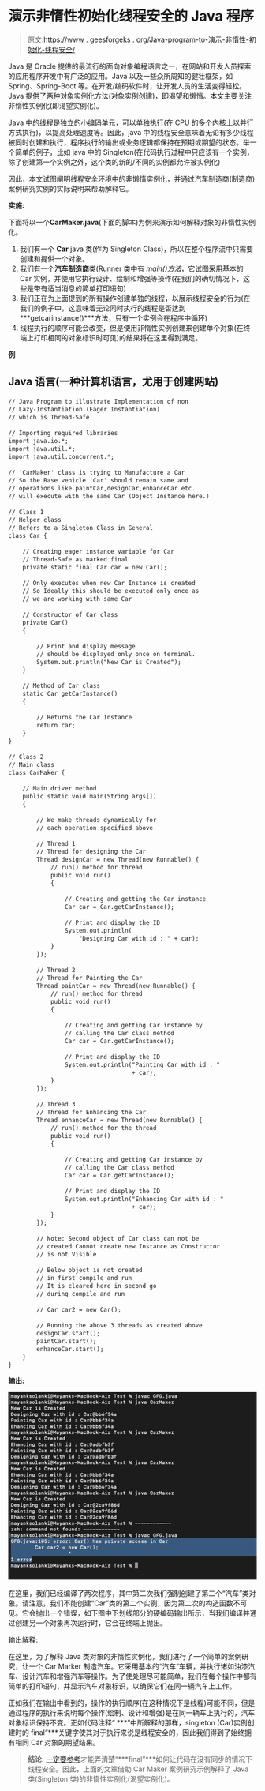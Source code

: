 # 演示非惰性初始化线程安全的 Java 程序

> 原文:[https://www . geesforgeks . org/Java-program-to-演示-非惰性-初始化-线程安全/](https://www.geeksforgeeks.org/java-program-to-demonstrate-the-non-lazy-initialization-thread-safe/)

Java 是 Oracle 提供的最流行的面向对象编程语言之一，在网站和开发人员探索的应用程序开发中有广泛的应用。Java 以及一些众所周知的健壮框架，如 Spring、Spring-Boot 等。在开发/编码软件时，让开发人员的生活变得轻松。Java 提供了两种对象实例化方法(对象实例创建)，即渴望和懒惰。本文主要关注非惰性实例化(即渴望实例化)。

Java 中的线程是独立的小编码单元，可以单独执行(在 CPU 的多个内核上以并行方式执行)，以提高处理速度等。因此，java 中的线程安全意味着无论有多少线程被同时创建和执行，程序执行的输出或业务逻辑都保持在预期或期望的状态。举一个简单的例子，比如 java 中的 Singleton(在代码执行过程中只应该有一个实例，除了创建第一个实例之外，这个类的新的/不同的实例都允许被实例化)

因此，本文试图阐明线程安全环境中的非懒惰实例化，并通过汽车制造商(制造商)案例研究实例的实际说明来帮助解释它。

**实施:**

下面将以一个**CarMaker.java**(下面的脚本)为例来演示如何解释对象的非惰性实例化。

1.  我们有一个 **Car** java 类(作为 Singleton Class)，所以在整个程序流中只需要创建和提供一个对象。
2.  我们有一个**汽车制造商**类(Runner 类中有 *main()方法*，它试图采用基本的 Car 实例，并使用它执行设计、绘制和增强等操作(在我们的确切情况下，这些是带有适当消息的简单打印语句)
3.  我们正在为上面提到的所有操作创建单独的线程，以展示线程安全的行为(在我们的例子中，这意味着无论同时执行的线程是否达到***getcarinstance()***方法，只有一个实例会在程序中循环)
4.  线程执行的顺序可能会改变，但是使用非惰性实例创建来创建单个对象(在终端上打印相同的对象标识时可见)的结果将在这里得到满足。

**例**

## Java 语言(一种计算机语言，尤用于创建网站)

```
// Java Program to illustrate Implementation of non
// Lazy-Instantiation (Eager Instantiation)
// which is Thread-Safe

// Importing required libraries
import java.io.*;
import java.util.*;
import java.util.concurrent.*;

// 'CarMaker' class is trying to Manufacture a Car
// So the Base vehicle 'Car' should remain same and
// operations like paintCar,designCar,enhanceCar etc.
// will execute with the same Car (Object Instance here.)

// Class 1
// Helper class
// Refers to a Singleton Class in General
class Car {

    // Creating eager instance variable for Car
    // Thread-Safe as marked final
    private static final Car car = new Car();

    // Only executes when new Car Instance is created
    // So Ideally this should be executed only once as
    // we are working with same Car

    // Constructor of Car class
    private Car()
    {

        // Print and display message
        // should be displayed only once on terminal.
        System.out.println("New Car is Created");
    }

    // Method of Car class
    static Car getCarInstance()
    {

        // Returns the Car Instance
        return car;
    }
}

// Class 2
// Main class
class CarMaker {

    // Main driver method
    public static void main(String args[])
    {

        // We make threads dynamically for
        // each operation specified above

        // Thread 1
        // Thread for designing the Car
        Thread designCar = new Thread(new Runnable() {
            // run() method for thread
            public void run()
            {

                // Creating and getting the Car instance
                Car car = Car.getCarInstance();

                // Print and display the ID
                System.out.println(
                    "Designing Car with id : " + car);
            }
        });

        // Thread 2
        // Thread for Painting the Car
        Thread paintCar = new Thread(new Runnable() {
            // run() method for thread
            public void run()
            {

                // Creating and getting Car instance by
                // calling the Car class method
                Car car = Car.getCarInstance();

                // Print and display the ID
                System.out.println("Painting Car with id : "
                                   + car);
            }
        });

        // Thread 3
        // Thread for Enhancing the Car
        Thread enhanceCar = new Thread(new Runnable() {
            // run() method for the thread
            public void run()
            {

                // Creating and getting Car instance by
                // calling the Car class method
                Car car = Car.getCarInstance();

                // Print and display the ID
                System.out.println("Enhancing Car with id : "
                                   + car);
            }
        });

        // Note: Second object of Car class can not be
        // created Cannot create new Instance as Constructor
        // is not Visible

        // Below object is not created
        // in first compile and run
        // It is cleared here in second go
        // during compile and run

        // Car car2 = new Car();

        // Running the above 3 threads as created above
        designCar.start();
        paintCar.start();
        enhanceCar.start();
    }
}
```

**输出:**

![](img/76627356783fcc4c83bed6de3ee18c3a.png)

在这里，我们已经编译了两次程序，其中第二次我们强制创建了第二个“汽车”类对象。请注意，我们不能创建“Car”类的第二个实例，因为第二次的构造函数不可见。它会抛出一个错误，如下图中下划线部分的硬编码输出所示，当我们编译并通过创建另一个对象再次运行时，它会在终端上抛出。

输出解释:

在这里，为了解释 Java 类对象的非惰性实例化，我们进行了一个简单的案例研究，让一个 Car Marker 制造汽车。它采用基本的“汽车”车辆，并执行诸如油漆汽车、设计汽车和增强汽车等操作。为了使处理尽可能简单，我们在每个操作中都有简单的打印语句，并显示汽车对象标识，以确保它们在同一辆汽车上工作。

正如我们在输出中看到的，操作的执行顺序(在这种情况下是线程)可能不同，但是通过程序的执行来说明每个操作(绘制、设计和增强)是在同一辆车上执行的，汽车对象标识保持不变。正如代码注释“ ***”中所解释的那样，singleton (Car)实例创建时的 final“***关键字使其对于执行来说是线程安全的，因此我们得到了始终拥有相同 Car 对象的期望结果。

> **结论:** [一定要参考](https://docs.oracle.com/javase/specs/jls/se8/html/jls-17.html#jls-17.5.1)才能弄清楚“***final”***如何让代码在没有同步的情况下线程安全。因此，上面的文章借助 Car Maker 案例研究示例解释了 Java 类(Singleton 类)的非惰性实例化(渴望实例化)。